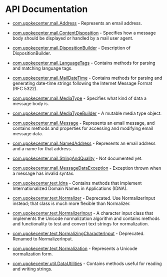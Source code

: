# API Documentation

* [com.upokecenter.mail.Address](com.upokecenter.mail.Address.md) -
Represents an email address.

* [com.upokecenter.mail.ContentDisposition](com.upokecenter.mail.ContentDisposition.md) -
Specifies how a message body should be displayed or handled by a mail user
 agent.

* [com.upokecenter.mail.DispositionBuilder](com.upokecenter.mail.DispositionBuilder.md) -
Description of DispositionBuilder.

* [com.upokecenter.mail.LanguageTags](com.upokecenter.mail.LanguageTags.md) -
Contains methods for parsing and matching language tags.

* [com.upokecenter.mail.MailDateTime](com.upokecenter.mail.MailDateTime.md) -
Contains methods for parsing and generating date-time strings following the
 Internet Message Format (RFC 5322).

* [com.upokecenter.mail.MediaType](com.upokecenter.mail.MediaType.md) -
Specifies what kind of data a message body is.

* [com.upokecenter.mail.MediaTypeBuilder](com.upokecenter.mail.MediaTypeBuilder.md) -
A mutable media type object.

* [com.upokecenter.mail.Message](com.upokecenter.mail.Message.md) -
Represents an email message, and contains methods and properties for
 accessing and modifying email message data.

* [com.upokecenter.mail.NamedAddress](com.upokecenter.mail.NamedAddress.md) -
Represents an email address and a name for that address.

* [com.upokecenter.mail.StringAndQuality](com.upokecenter.mail.StringAndQuality.md) -
Not documented yet.

* [com.upokecenter.mail.MessageDataException](com.upokecenter.mail.MessageDataException.md) -
Exception thrown when a message has invalid syntax.

* [com.upokecenter.text.Idna](com.upokecenter.text.Idna.md) -
Contains methods that implement Internationalized Domain Names in
 Applications (IDNA).

* [com.upokecenter.text.Normalizer](com.upokecenter.text.Normalizer.md) - Deprecated.
Use NormalizerInput instead; that class is much more flexible than
 Normalizer.

* [com.upokecenter.text.NormalizerInput](com.upokecenter.text.NormalizerInput.md) -
A character input class that implements the Unicode normalization
 algorithm and contains methods and functionality to test and convert
 text strings for normalization.

* [com.upokecenter.text.NormalizingCharacterInput](com.upokecenter.text.NormalizingCharacterInput.md) - Deprecated.
Renamed to NormalizerInput.

* [com.upokecenter.text.Normalization](com.upokecenter.text.Normalization.md) -
Represents a Unicode normalization form.

* [com.upokecenter.util.DataUtilities](com.upokecenter.util.DataUtilities.md) -
Contains methods useful for reading and writing strings.
